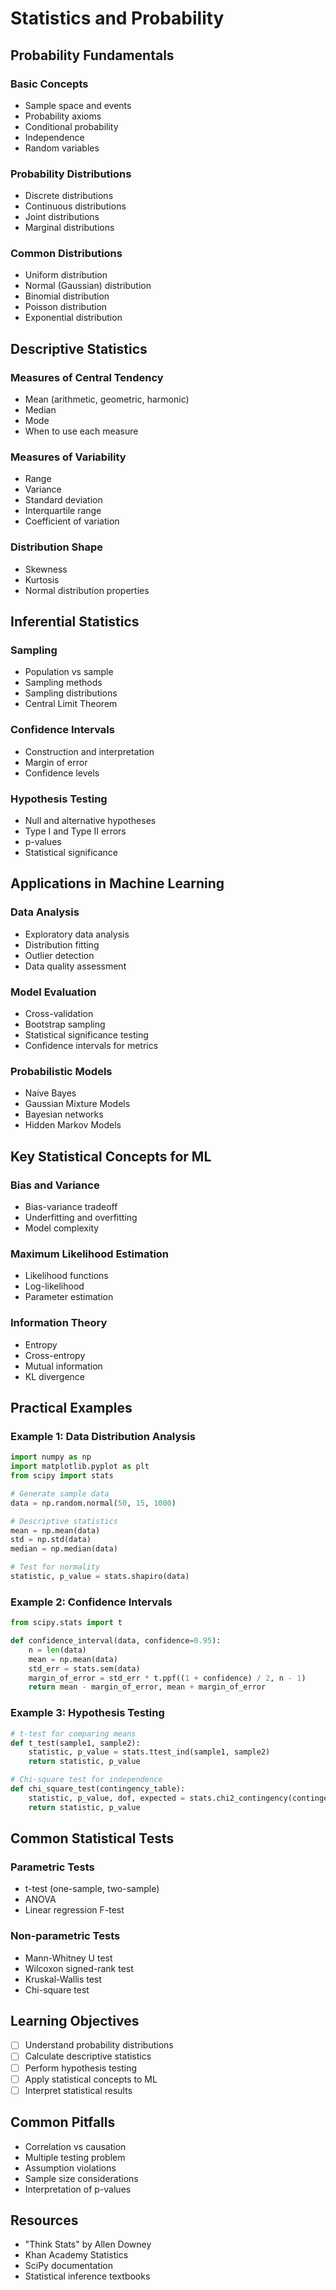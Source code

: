 # Statistics and Probability

## Probability Fundamentals

### Basic Concepts
- Sample space and events
- Probability axioms
- Conditional probability
- Independence
- Random variables

### Probability Distributions
- Discrete distributions
- Continuous distributions
- Joint distributions
- Marginal distributions

### Common Distributions
- Uniform distribution
- Normal (Gaussian) distribution
- Binomial distribution
- Poisson distribution
- Exponential distribution

## Descriptive Statistics

### Measures of Central Tendency
- Mean (arithmetic, geometric, harmonic)
- Median
- Mode
- When to use each measure

### Measures of Variability
- Range
- Variance
- Standard deviation
- Interquartile range
- Coefficient of variation

### Distribution Shape
- Skewness
- Kurtosis
- Normal distribution properties

## Inferential Statistics

### Sampling
- Population vs sample
- Sampling methods
- Sampling distributions
- Central Limit Theorem

### Confidence Intervals
- Construction and interpretation
- Margin of error
- Confidence levels

### Hypothesis Testing
- Null and alternative hypotheses
- Type I and Type II errors
- p-values
- Statistical significance

## Applications in Machine Learning

### Data Analysis
- Exploratory data analysis
- Distribution fitting
- Outlier detection
- Data quality assessment

### Model Evaluation
- Cross-validation
- Bootstrap sampling
- Statistical significance testing
- Confidence intervals for metrics

### Probabilistic Models
- Naive Bayes
- Gaussian Mixture Models
- Bayesian networks
- Hidden Markov Models

## Key Statistical Concepts for ML

### Bias and Variance
- Bias-variance tradeoff
- Underfitting and overfitting
- Model complexity

### Maximum Likelihood Estimation
- Likelihood functions
- Log-likelihood
- Parameter estimation

### Information Theory
- Entropy
- Cross-entropy
- Mutual information
- KL divergence

## Practical Examples

### Example 1: Data Distribution Analysis
```python
import numpy as np
import matplotlib.pyplot as plt
from scipy import stats

# Generate sample data
data = np.random.normal(50, 15, 1000)

# Descriptive statistics
mean = np.mean(data)
std = np.std(data)
median = np.median(data)

# Test for normality
statistic, p_value = stats.shapiro(data)
```

### Example 2: Confidence Intervals
```python
from scipy.stats import t

def confidence_interval(data, confidence=0.95):
    n = len(data)
    mean = np.mean(data)
    std_err = stats.sem(data)
    margin_of_error = std_err * t.ppf((1 + confidence) / 2, n - 1)
    return mean - margin_of_error, mean + margin_of_error
```

### Example 3: Hypothesis Testing
```python
# t-test for comparing means
def t_test(sample1, sample2):
    statistic, p_value = stats.ttest_ind(sample1, sample2)
    return statistic, p_value

# Chi-square test for independence
def chi_square_test(contingency_table):
    statistic, p_value, dof, expected = stats.chi2_contingency(contingency_table)
    return statistic, p_value
```

## Common Statistical Tests

### Parametric Tests
- t-test (one-sample, two-sample)
- ANOVA
- Linear regression F-test

### Non-parametric Tests
- Mann-Whitney U test
- Wilcoxon signed-rank test
- Kruskal-Wallis test
- Chi-square test

## Learning Objectives
- [ ] Understand probability distributions
- [ ] Calculate descriptive statistics
- [ ] Perform hypothesis testing
- [ ] Apply statistical concepts to ML
- [ ] Interpret statistical results

## Common Pitfalls
- Correlation vs causation
- Multiple testing problem
- Assumption violations
- Sample size considerations
- Interpretation of p-values

## Resources
- "Think Stats" by Allen Downey
- Khan Academy Statistics
- SciPy documentation
- Statistical inference textbooks
